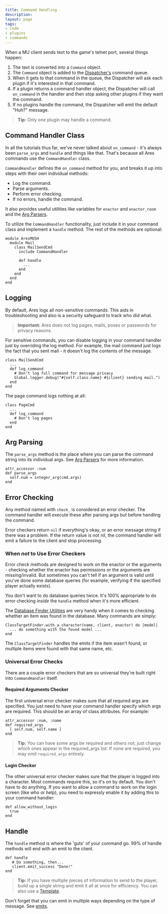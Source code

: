 ```yaml
---
title: Command Handling
description:
layout: page
tags: 
- code
- plugins
- commands
---
```


When a MU client sends text to the game's telnet port, several things happen:

1. The text is converted into a `Command` object.
2. The `Command` object is added to the [Dispatcher's](/tutorials/code/dispatcher) command queue.  
3. When it gets to that command in the queue, the Dispatcher will ask each plugin if it's interested in that command.  
4. If a plugin returns a command handler object, the Dispatcher will call `on_command` in the handler and then stop asking other plugins if they want the command.  
5. If no plugins handle the command, the Dispatcher will emit the default "Huh?" message.

> **Tip:** Only one plugin may handle a command.

## Command Handler Class

In all the tutorials thus far, we've never talked about `on_command` - it's always been `parse_args` and `handle` and things like that.  That's because all Ares commands use the `CommandHandler` class.

`CommandHandler` defines the `on_command` method for you, and breaks it up into steps with their own individual methods:

* Log the command.
* Parse arguments.
* Perform error checking.
* If no errors, handle the command.

It also provides useful utilities like variables for `enactor` and `enactor_room` and the [Arg Parsers](/tutorials/code/arg-parsing).

To utilize the `CommandHandler` functionality, just include it in your command class and implement a `handle` method.  The rest of the methods are optional:

    module AresMUSH
      module Mail
        class MailSendCmd
          include CommandHandler
          
          def handle
            ...
          end
        end
      end
    end

## Logging

By default, Ares logs all non-sensitive commands.  This aids in troubleshooting and also is a security safeguard to track who did what.

> **Important:** Ares does not log pages, mails, poses or passwords for privacy reasons.

For sensitive commands, you can disable logging in your command handler just by overriding the log method.  For example, the mail command just logs the fact that you sent mail - it doesn't log the contents of the message.

    class MailSendCmd
      ...
      def log_command
        # Don't log full command for message privacy
        Global.logger.debug("#{self.class.name} #{client} sending mail.")
      end
    end

The page command logs nothing at all:

    class PageCmd
      ...
      def log_command
        # Don't log pages
      end
    end

## Arg Parsing

The `parse_args` method is the place where you can parse the command string into its individual args.  See [Arg Parsers](/tutorials/code/arg-parsing) for more information.

    attr_accessor :num
    def parse_args
      self.num = integer_arg(cmd.args)
    end

## Error Checking

Any method named with `check_` is considered an error checker.  The command handler will execute these after parsing args but before handling the command.  

Error checkers return `nil` if everything's okay, or an error message string if there was a problem.   If the return value is not nil, the command handler will emit a failure to the client and stop processing.

### When *not* to Use Error Checkers

Error check methods are designed to work on the enactor or the arguments - checking whether the enactor has permissions or the arguments are missing/invalid.   But sometimes you can't tell if an argument is valid until you've done some database queries (for example, verifying if the specified player actually exists).

You don't want to do database queries twice.  It's 100% appropriate to do error checking _inside_ the `handle` method when it's more efficient.  

The [Database Finder Utilities](/tutorials/code/database) are very handy when it comes to checking whether an item was found in the database.  Many commands are simply:

    ClassTargetFinder.with_a_character(name, client, enactor) do |model|
      ... do something with the found model ...
    end

The `ClassTargetFinder` handles the emits if the item wasn't found, or multiple items were found with that same name, etc.

### Universal Error Checks

There are a couple error checkers that are so universal they're built right into `CommandHandler` itself.

#### Required Arguments Checker

The first universal error checker makes sure that all required args are specified.  You just need to have your command handler specify which args are required.  This should be an array of class attributes.  For example:

    attr_accessor :num, :name
    def required_args
      [ self.num, self.name ]
    end

> **Tip:** You can have some args be required and others not; just change which ones appear in the required_args list.  If none are required, you may omit `required_args` entirely.

#### Login Checker

The other universal error checker makes sure that the player is logged into a character.  Most commands require this, so it's on by default.  You don't have to do anything.  If you want to allow a command to work on the login screen (like who or help), you need to expressly enable it by adding this to your command handler:

    def allow_without_login
      true
    end

## Handle

The `handle` method is where the 'guts' of your command go. 99% of handle methods will end with an emit to the client.

    def handle
       # Do something, then...
       client.emit_success "Done!"
    end

> **Tip:** If you have multiple pieces of information to send to the player, build up a single string and emit it all at once for efficiency.  You can also use a [Template](/tutorials/code/templates).

Don't forget that you can emit in multiple ways depending on the type of message.  See [emits](/tutorials/quickstart/emits).